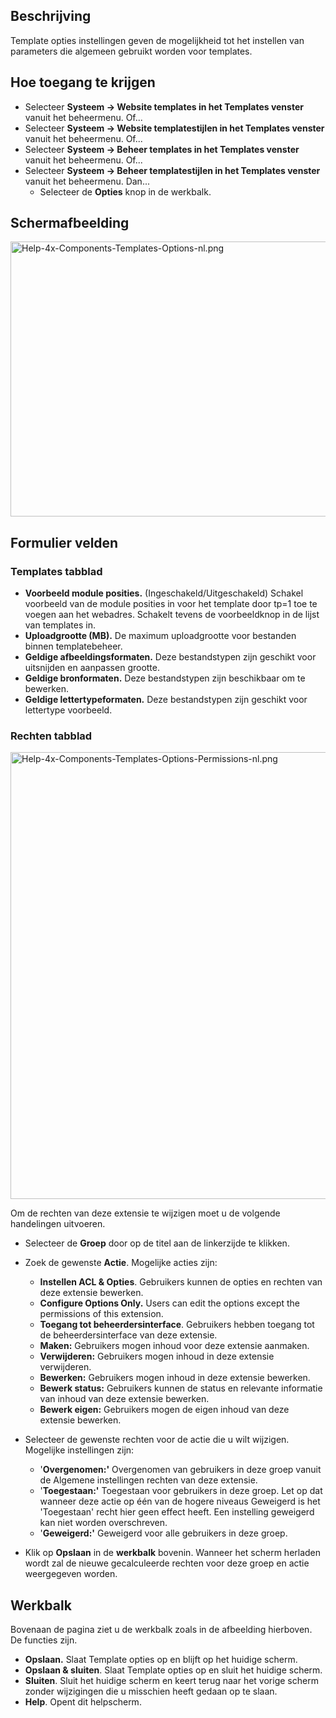 <!-- Filename: Help4.x:Template:_Options / Display title: Template: Opties -->

## Beschrijving

Template opties instellingen geven de mogelijkheid tot het instellen van
parameters die algemeen gebruikt worden voor templates.

## Hoe toegang te krijgen

- Selecteer **Systeem → Website templates in het Templates venster**
  vanuit het beheermenu. Of...
- Selecteer **Systeem → Website templatestijlen in het Templates
  venster** vanuit het beheermenu. Of...
- Selecteer **Systeem → Beheer templates in het Templates venster**
  vanuit het beheermenu. Of...
- Selecteer **Systeem → Beheer templatestijlen in het Templates
  venster** vanuit het beheermenu. Dan...
  - Selecteer de **Opties** knop in de werkbalk.

## Schermafbeelding

<img
src="https://docs.joomla.org/images/thumb/3/3a/Help-4x-Components-Templates-Options-nl.png/800px-Help-4x-Components-Templates-Options-nl.png"
decoding="async"
srcset="https://docs.joomla.org/images/3/3a/Help-4x-Components-Templates-Options-nl.png 1.5x"
data-file-width="1126" data-file-height="619" width="800" height="440"
alt="Help-4x-Components-Templates-Options-nl.png" />

## Formulier velden

### Templates tabblad

- **Voorbeeld module posities.** (Ingeschakeld/Uitgeschakeld) Schakel
  voorbeeld van de module posities in voor het template door tp=1 toe te
  voegen aan het webadres. Schakelt tevens de voorbeeldknop in de lijst
  van templates in.
- **Uploadgrootte (MB).** De maximum uploadgrootte voor bestanden binnen
  templatebeheer.
- **Geldige afbeeldingsformaten.** Deze bestandstypen zijn geschikt voor
  uitsnijden en aanpassen grootte.
- **Geldige bronformaten.** Deze bestandstypen zijn beschikbaar om te
  bewerken.
- **Geldige lettertypeformaten.** Deze bestandstypen zijn geschikt voor
  lettertype voorbeeld.

### Rechten tabblad

<img
src="https://docs.joomla.org/images/3/3a/Help-4x-Components-Templates-Options-Permissions-nl.png"
decoding="async" data-file-width="700" data-file-height="715"
width="700" height="715"
alt="Help-4x-Components-Templates-Options-Permissions-nl.png" />

Om de rechten van deze extensie te wijzigen moet u de volgende
handelingen uitvoeren.

- Selecteer de **Groep** door op de titel aan de linkerzijde te klikken.
- Zoek de gewenste **Actie**. Mogelijke acties zijn:
  - **Instellen ACL & Opties**. Gebruikers kunnen de opties en rechten
    van deze extensie bewerken.
  - **Configure Options Only.** Users can edit the options except the
    permissions of this extension.
  - **Toegang tot beheerdersinterface**. Gebruikers hebben toegang tot
    de beheerdersinterface van deze extensie.
  - **Maken:** Gebruikers mogen inhoud voor deze extensie aanmaken.
  - **Verwijderen:** Gebruikers mogen inhoud in deze extensie
    verwijderen.
  - **Bewerken:** Gebruikers mogen inhoud in deze extensie bewerken.
  - **Bewerk status:** Gebruikers kunnen de status en relevante
    informatie van inhoud van deze extensie bewerken.
  - **Bewerk eigen:** Gebruikers mogen de eigen inhoud van deze extensie
    bewerken.

- Selecteer de gewenste rechten voor de actie die u wilt wijzigen.
  Mogelijke instellingen zijn:
  - '**Overgenomen:'** Overgenomen van gebruikers in deze groep vanuit
    de Algemene instellingen rechten van deze extensie.
  - '**Toegestaan:'** Toegestaan voor gebruikers in deze groep. Let op
    dat wanneer deze actie op één van de hogere niveaus Geweigerd is het
    'Toegestaan' recht hier geen effect heeft. Een instelling geweigerd
    kan niet worden overschreven.
  - '**Geweigerd:'** Geweigerd voor alle gebruikers in deze groep.

- Klik op **Opslaan** in de **werkbalk** bovenin. Wanneer het scherm
  herladen wordt zal de nieuwe gecalculeerde rechten voor deze groep en
  actie weergegeven worden.

## Werkbalk

Bovenaan de pagina ziet u de werkbalk zoals in de afbeelding hierboven.
De functies zijn.

- **Opslaan.** Slaat Template opties op en blijft op het huidige scherm.
- **Opslaan & sluiten**. Slaat Template opties op en sluit het huidige
  scherm.
- **Sluiten**. Sluit het huidige scherm en keert terug naar het vorige
  scherm zonder wijzigingen die u misschien heeft gedaan op te slaan.
- **Help**. Opent dit helpscherm.
